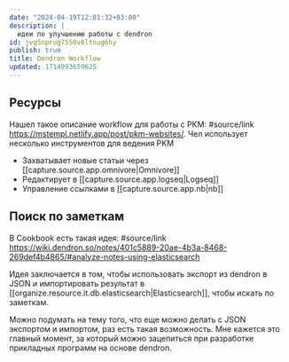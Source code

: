 ```yaml
---
date: "2024-04-19T12:01:32+03:00"
description: |
  идеи по улучшению работы с dendron
id: jvq5nprug7550v6ltnug6hy
publish: true
title: Dendron Workflow
updated: 1714993659625
---
```


## Ресурсы

Нашел такое описание workflow для работы с PKM:
#source/link <https://mstempl.netlify.app/post/pkm-websites/>.
Чел использует несколько инструментов для ведения PKM

- Захватывает новые статьи через [[capture.source.app.omnivore|Omnivore]]
- Редактирует в [[capture.source.app.logseq|Logseq]]
- Управление ссылками в [[capture.source.app.nb|nb]]

## Поиск по заметкам

В Cookbook есть такая идея:
#source/link <https://wiki.dendron.so/notes/401c5889-20ae-4b3a-8468-269def4b4865/#analyze-notes-using-elasticsearch>

Идея заключается в том, чтобы использовать экспорт из dendron в JSON и импортировать результат в [[organize.resource.it.db.elasticsearch|Elasticsearch]], чтобы искать по заметкам.

Можно подумать на тему того, что еще можно делать с JSON экспортом и импортом, раз есть такая возможность. Мне кажется это главный момент, за который можно зацепиться при разработке прикладных программ на основе dendron.
